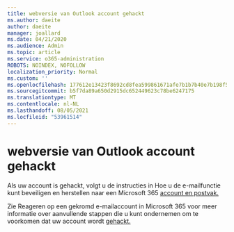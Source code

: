 ```yaml
---
title: webversie van Outlook account gehackt
ms.author: daeite
author: daeite
manager: joallard
ms.date: 04/21/2020
ms.audience: Admin
ms.topic: article
ms.service: o365-administration
ROBOTS: NOINDEX, NOFOLLOW
localization_priority: Normal
ms.custom: ''
ms.openlocfilehash: 177612e13423f8692cd8fea599861671afe7b1b7b40e7b198f5bef536d51c75c
ms.sourcegitcommit: b5f7da89a650d2915dc652449623c78be6247175
ms.translationtype: MT
ms.contentlocale: nl-NL
ms.lasthandoff: 08/05/2021
ms.locfileid: "53961514"
---
```

# <a name="outlook-on-the-web-account-hacked"></a>webversie van Outlook account gehackt

Als uw account is gehackt, volgt u de instructies in Hoe u de e-mailfunctie kunt beveiligen en herstellen naar een Microsoft 365 [account en postvak.](https://docs.microsoft.com/microsoft-365/security/office-365-security/responding-to-a-compromised-email-account)

Zie Reageren op een gekromd e-mailaccount in Microsoft 365 voor meer informatie over aanvullende stappen die u kunt ondernemen om te voorkomen dat uw account wordt [gehackt.](https://docs.microsoft.com/microsoft-365/security/office-365-security/responding-to-a-compromised-email-account)
